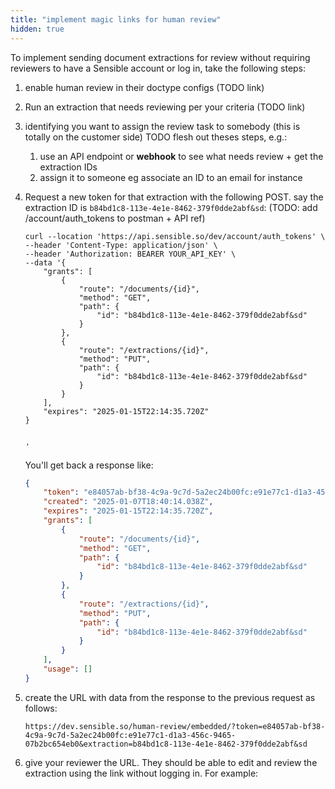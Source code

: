 ```yaml
---
title: "implement magic links for human review"
hidden: true
---
```


To implement sending document extractions for review without requiring reviewers to have a Sensible account or log in, take the following steps:

1. enable human review in their doctype configs (TODO link)

2. Run an extraction that needs reviewing per your criteria (TODO link)

3. identifying you want to assign the review task to somebody (this is totally on the customer side) TODO flesh out theses steps, e.g.: 

   1. use an API endpoint or **webhook** to see what needs review + get the extraction IDs
   2. assign it to someone eg associate an ID to an email for instance

4. Request a new token for that extraction with the following POST. say the extraction ID is `b84bd1c8-113e-4e1e-8462-379f0dde2abf&sd`: (TODO: add /account/auth_tokens to postman + API ref)

   

   ```curl
   curl --location 'https://api.sensible.so/dev/account/auth_tokens' \
   --header 'Content-Type: application/json' \
   --header 'Authorization: BEARER YOUR_API_KEY' \
   --data '{
       "grants": [
           {
               "route": "/documents/{id}",
               "method": "GET",
               "path": {
                   "id": "b84bd1c8-113e-4e1e-8462-379f0dde2abf&sd"
               }
           },
           {
               "route": "/extractions/{id}",
               "method": "PUT",
               "path": {
                   "id": "b84bd1c8-113e-4e1e-8462-379f0dde2abf&sd"
               }
           }
       ],
       "expires": "2025-01-15T22:14:35.720Z"
   }
   
   
   '
   ```

   You'll get back a response like:

   ```json
   {
       "token": "e84057ab-bf38-4c9a-9c7d-5a2ec24b00fc:e91e77c1-d1a3-456c-9465-07b2bc654eb0",
       "created": "2025-01-07T18:40:14.038Z",
       "expires": "2025-01-15T22:14:35.720Z",
       "grants": [
           {
               "route": "/documents/{id}",
               "method": "GET",
               "path": {
                   "id": "b84bd1c8-113e-4e1e-8462-379f0dde2abf&sd"
               }
           },
           {
               "route": "/extractions/{id}",
               "method": "PUT",
               "path": {
                   "id": "b84bd1c8-113e-4e1e-8462-379f0dde2abf&sd"
               }
           }
       ],
       "usage": []
   }
   ```

   

5. create the URL with data from the response to the previous request as follows:

   ```https://dev.sensible.so/human-review/embedded/?token=e84057ab-bf38-4c9a-9c7d-5a2ec24b00fc:e91e77c1-d1a3-456c-9465-07b2bc654eb0&extraction=b84bd1c8-113e-4e1e-8462-379f0dde2abf&sd ```

6. give your reviewer the URL. They should be able to edit and review the extraction using the link without logging in. For example:

   
